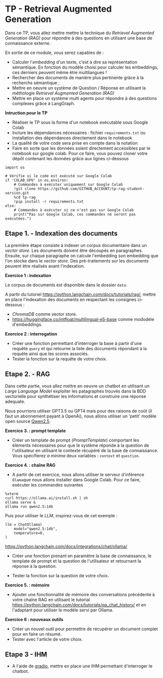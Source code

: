 # TP - Retrieval Augmented Generation

Dans ce TP, vous allez mettre mettre la technique du _Retrieval Augmented Generation (RAG)_ pour répondre à des questions en utilisant une base de connaissance externe.

En sortie de ce module, vous serez capables de :
- Calculer l'_embedding_ d'un texte, c'est à dire sa représentation sémantique. En fonction du modèle choisi pour calculer les embeddings, ces derniers peuvent même être multilangues !
- Rechercher des documents de manière plus pertinente grâce à la recherchs sémantique ;
- Mettre en oeuvre un système de Question / Réponse en utilisant la méthologie _Retrieval Augmented Generation (RAG)_
- Mettre en place un système multi agents pour répondre à des questions complexes grâce à LangGraph.

**Intruction pour le TP**
- Réaliser le TP sous la forme d'un notebook exécutable sous Google Colab
- Inclure les dépendances nécessaires : fichier `requirements.txt` ou installation des dépendances directement dans le notebook
- La qualité de votre code sera prise en compte dans la notation
- Faire en sorte que les données soient directement accessibles par le notebook sur google colab. Pour ce faire, vous pouvez cloner votre dépôt contenant les données grâce aux lignes ci-dessous

```
import os

# Vérifie si le code est exécuté sur Google Colab
if 'COLAB_GPU' in os.environ:
    # Commandes à exécuter uniquement sur Google Colab
    !git clone https://github.com/GITHUB_ACCOUNT/tp-rag-student-version.git
    %cd tp-rag
    !pip install -r requirements.txt
else:
    # Commandes à exécuter si ce n'est pas sur Google Colab
    print("Pas sur Google Colab, ces commandes ne seront pas exécutées.")
```

## Etape 1. - Indexation des documents

La première étape consiste à indexer un corpus documentaire dans un _vector store_. Les documents doivent être découpés en paragraphes. Ensuite, sur chaque paragraphe on calcule l'embedding son embedding que l'on stocke dans le _vector store_. Des pré-traitements sur les documents peuvent être réalisés avant l'indexation.

**Exercice 1 : indexation**

Le corpus de documents est disponible dans le dossier `data`.

A partir du tutoriel https://python.langchain.com/docs/tutorials/rag/, mettre en place l'indexation des documents en respectant les consignes ci-dessous :
- _ChromaDB_ comme vector store.
- https://huggingface.co/intfloat/multilingual-e5-base comme mododèle d'embeddings.


**Exercice 2 : interrogation**

- Créer une fonction permettant d'interroger la base à partir d'une requête `query` et qui retourne la liste des documents répondant à la requête ainsi que les scores associés.
- Tester la fonction sur la requête de votre choix.

## Etape 2. - RAG

Dans cette partie, vous allez mettre en oeuvre un chatbot en utilisant un _Large Language Model_ exploiter les patagraphes trouvés dans la BDD vectorielle pour synthétiser les informations et construire une réponse adequate.

Nous pourrions utiliser GPT3.5 ou GPT4 mais pour des raisons de coût (il faut un abonnement payant à OpenAi), nous allons utiliser un 'petit' modèle open source [Qwen2.5](https://github.com/QwenLM/Qwen2.5).

**Exercice 3. : prompt template**

- Créer un template de prompt (_PromptTemplate_) comportant les éléments nécessaires pour que le système réponde à la question de l'utilisateur en utilisant le contexte récupéré de la base de connaissance. Vous spécifierez _a minima_ deux variables : `context` et `question`. 

**Exercice 4. : chaîne RAG**

- A partir de cet exercice, nous allons utiliser le serveur d'inférence `Olama`que nous allons installer dans Google Colab. Pour ce faire, exécuter les commandes suivantes

```
%xterm
curl https://ollama.ai/install.sh | sh
ollama serve &
ollama run qwen2.5:14b
```

Puis pour utiliser le LLM, inspirez-vous de cet exemple : 

```
llm = ChatOllama(
    model="qwen2.5:14b",
    temperature=0,
)
```
https://python.langchain.com/docs/integrations/chat/ollama/

- Créer une fonction prenant en paramètre la base de connaissance, le template de prompt et la question de l'utilisateur et retournant la réponse à la question.

- Tester la fonction sur la question de votre choix.

**Exercice 5. : mémoire**

- Ajouter une fonctionnalité de mémoire des conversations précédente à votre chaîne RAG en utilisant le tutorial https://python.langchain.com/docs/tutorials/qa_chat_history/ et en l'adaptant pour utiliser le modèle servi par Ollama.

**Exercice 6 : nouveaux outils**

- Créer un nouvel outil pour permettre de récupérer un document complet pour en faire un résumé. 
- Tester avec l'article de votre choix.

## Etape 3 - IHM

- A l'aide de [gradio](https://www.gradio.app/guides/quickstart), mettre en place une IHM permettant d'interroger le chatbot.
